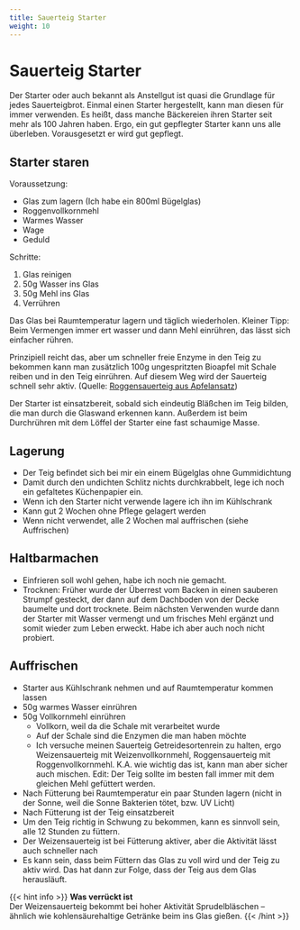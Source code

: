 ```yaml
---
title: Sauerteig Starter 
weight: 10
---
```


# Sauerteig Starter

Der Starter oder auch bekannt als Anstellgut ist quasi die Grundlage für jedes Sauerteigbrot. Einmal einen Starter hergestellt, kann man diesen für immer verwenden. Es heißt, dass manche Bäckereien ihren Starter seit mehr als 100 Jahren haben. Ergo, ein gut gepflegter Starter kann uns alle überleben. Vorausgesetzt er wird gut gepflegt.

## Starter staren

Voraussetzung:

* Glas zum lagern (Ich habe ein 800ml Bügelglas)
* Roggenvollkornmehl
* Warmes Wasser
* Wage
* Geduld

Schritte:

1. Glas reinigen
2. 50g Wasser ins Glas
3. 50g Mehl ins Glas
4. Verrühren

Das Glas bei Raumtemperatur lagern und täglich wiederholen.
Kleiner Tipp: Beim Vermengen immer ert wasser und dann Mehl einrühren, das lässt sich einfacher rühren.

Prinzipiell reicht das, aber um schneller freie Enzyme in den Teig zu bekommen kann man zusätzlich 100g ungespritzten Bioapfel mit Schale reiben und in den Teig einrühren. Auf diesem Weg wird der Sauerteig schnell sehr aktiv. (Quelle: [Roggensauerteig aus Apfelansatz](https://www.zimtkringel.org/2017/10/02/roggensauerteig-aus-apfelansatz/))

Der Starter ist einsatzbereit, sobald sich eindeutig Bläßchen im Teig bilden, die man durch die Glaswand erkennen kann. Außerdem ist beim Durchrühren mit dem Löffel der Starter eine fast schaumige Masse.

## Lagerung

* Der Teig befindet sich bei mir ein einem Bügelglas ohne Gummidichtung
* Damit durch den undichten Schlitz nichts durchkrabbelt, lege ich noch ein gefaltetes Küchenpapier ein.
* Wenn ich den Starter nicht verwende lagere ich ihn im Kühlschrank
* Kann gut 2 Wochen ohne Pflege gelagert werden
* Wenn nicht verwendet, alle 2 Wochen mal auffrischen (siehe Auffrischen)

## Haltbarmachen

* Einfrieren soll wohl gehen, habe ich noch nie gemacht.
* Trocknen: Früher wurde der Überrest vom Backen in einen sauberen Strumpf gesteckt, der dann auf dem Dachboden von der Decke baumelte und dort trocknete. Beim nächsten Verwenden wurde dann der Starter mit Wasser vermengt und um frisches Mehl ergänzt und somit wieder zum Leben erweckt. Habe ich aber auch noch nicht probiert.

## Auffrischen

* Starter aus Kühlschrank nehmen und auf Raumtemperatur kommen lassen
* 50g warmes Wasser einrühren
* 50g Vollkornmehl einrühren
  * Vollkorn, weil da die Schale mit verarbeitet wurde
  * Auf der Schale sind die Enzymen die man haben möchte
  * Ich versuche meinen Sauerteig Getreidesortenrein zu halten, ergo Weizensauerteig mit Weizenvollkornmehl, Roggensauerteig mit Roggenvollkornmehl. K.A. wie wichtig das ist, kann man aber sicher auch mischen. Edit: Der Teig sollte im besten fall immer mit dem gleichen Mehl gefüttert werden.
* Nach Fütterung bei Raumtemperatur ein paar Stunden lagern (nicht in der Sonne, weil die Sonne Bakterien tötet, bzw. UV Licht)
* Nach Fütterung ist der Teig einsatzbereit
* Um den Teig richtig in Schwung zu bekommen, kann es sinnvoll sein, alle 12 Stunden zu füttern.
* Der Weizensauerteig ist bei Fütterung aktiver, aber die Aktivität lässt auch schneller nach
* Es kann sein, dass beim Füttern das Glas zu voll wird und der Teig zu aktiv wird. Das hat dann zur Folge, dass der Teig aus dem Glas herausläuft.


{{< hint info >}}
**Was verrückt ist**  
Der Weizensauerteig bekommt bei hoher Aktivität Sprudelbläschen – ähnlich wie kohlensäurehaltige Getränke beim ins Glas gießen.
{{< /hint >}}
